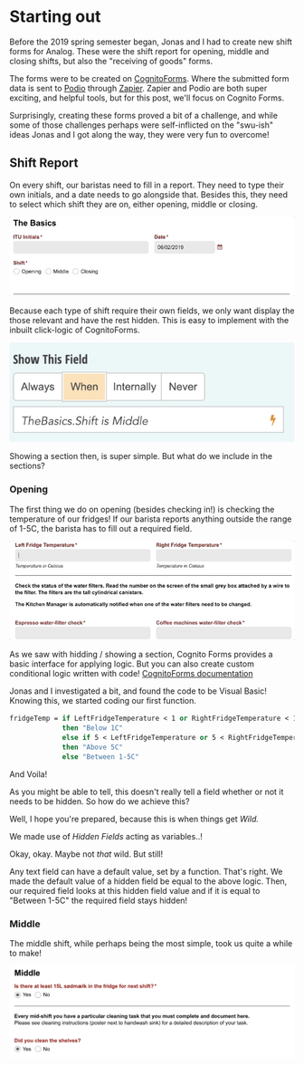 
# Starting out

Before the 2019 spring semester began, Jonas and I had to create new shift forms for Analog.
These were the shift report for opening, middle and closing shifts, but also the "receiving of goods" forms.

The forms were to be created on [CognitoForms](https://www.cognitoforms.com/). Where the submitted form data is sent to [Podio](http://Podio.com) through [Zapier](https://zapier.com/). Zapier and Podio are both super exciting, and helpful tools, but for this post, we'll focus on Cognito Forms.

Surprisingly, creating these forms proved a bit of a challenge, and while some of those challenges perhaps were self-inflicted on the "swu-ish" ideas Jonas and I got along the way, they were very fun to overcome!

## Shift Report
On every shift, our baristas need to fill in a report.
They need to type their own initials, and a date needs to go alongside that.
Besides this, they need to select which shift they are on, either opening, middle or closing.


![TheBasics](https://raw.githubusercontent.com/Crunchyalex/AnalogForms/master/TheBasics.gif)


Because each type of shift require their own fields, we only want display the those relevant and have the rest hidden.
This is easy to implement with the inbuilt click-logic of CognitoForms.


![ShowMiddle](https://raw.githubusercontent.com/Crunchyalex/AnalogForms/master/ShowMiddle.png)


Showing a section then, is super simple. But what do we include in the sections?

### Opening
The first thing we do on opening (besides checking in!) is checking the temperature of our fridges!
If our barista reports anything outside the range of 1-5C, the barista has to fill out a required field.


![BadMilk](https://raw.githubusercontent.com/Crunchyalex/AnalogForms/master/BadMilk.gif)


As we saw with hidding / showing a section, Cognito Forms provides a basic interface for applying logic.
But you can also create custom conditional logic written with code!
[CognitoForms documentation](https://www.cognitoforms.com/support/)

Jonas and I investigated a bit, and found the code to be Visual Basic!
Knowing this, we started coding our first function.

```vb
fridgeTemp = if LeftFridgeTemperature < 1 or RightFridgeTemperature < 1
             then "Below 1C"
             else if 5 < LeftFridgeTemperature or 5 < RightFridgeTemperature
             then "Above 5C"
             else "Between 1-5C"
```
And Voila!

As you might be able to tell, this doesn't really tell a field whether or not it needs to be hidden. So how do we achieve this?

Well, I hope you're prepared, because this is when things get _Wild._

We made use of _Hidden Fields_ acting as variables..!

Okay, okay. Maybe not _that_ wild. But still!

Any text field can have a default value, set by a function. That's right. We made the default value of a hidden field be
equal to the above logic.
Then, our required field looks at this hidden field value and if it is equal to "Between 1-5C" the required field stays hidden!

### Middle
The middle shift, while perhaps being the most simple, took us quite a while to make! 

![Middle](https://raw.githubusercontent.com/Crunchyalex/AnalogForms/master/Middle.png)



